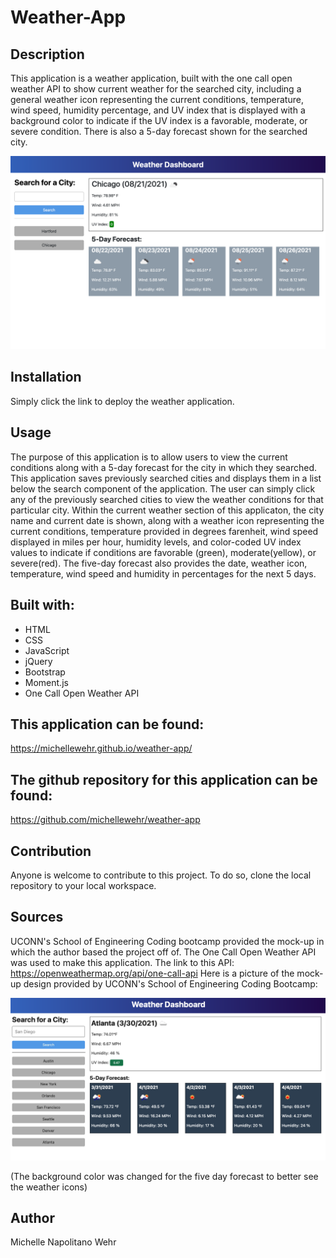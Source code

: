 # Weather-App

## Description

This application is a weather application, built with the one call open weather API to show current weather for the searched city, including a general weather icon representing the current conditions, temperature, wind speed, humidity percentage, and UV index that is displayed with a background color to indicate if the UV index is a favorable, moderate, or severe condition. There is also a 5-day forecast shown for the searched city.

![image](./assets/images/weather-appScreenshot.png)

## Installation

Simply click the link to deploy the weather application.

## Usage

The purpose of this application is to allow users to view the current conditions along with a 5-day forecast for the city in which they searched. This application saves previously searched cities and displays them in a list below the search component of the application. The user can simply click any of the previously searched cities to view the weather conditions for that particular city. Within the current weather section of this applicaton, the city name and current date is shown, along with a weather icon representing the current conditions, temperature provided in degrees farenheit, wind speed displayed in miles per hour, humidity levels, and color-coded UV index values to indicate if conditions are favorable (green), moderate(yellow), or severe(red). The five-day forecast also provides the date, weather icon, temperature, wind speed and humidity in percentages for the next 5 days.

## Built with:

- HTML
- CSS
- JavaScript
- jQuery
- Bootstrap
- Moment.js
- One Call Open Weather API

## This application can be found:

https://michellewehr.github.io/weather-app/

## The github repository for this application can be found:

https://github.com/michellewehr/weather-app

## Contribution

Anyone is welcome to contribute to this project. To do so, clone the local repository to your local workspace.

## Sources

UCONN's School of Engineering Coding bootcamp provided the mock-up in which the author based the project off of. The One Call Open Weather API was used to make this application. The link to this API: https://openweathermap.org/api/one-call-api
Here is a picture of the mock-up design provided by UCONN's School of Engineering Coding Bootcamp:

![image](./assets/images/weather-app-mockup.png)

(The background color was changed for the five day forecast to better see the weather icons)

## Author

Michelle Napolitano Wehr

